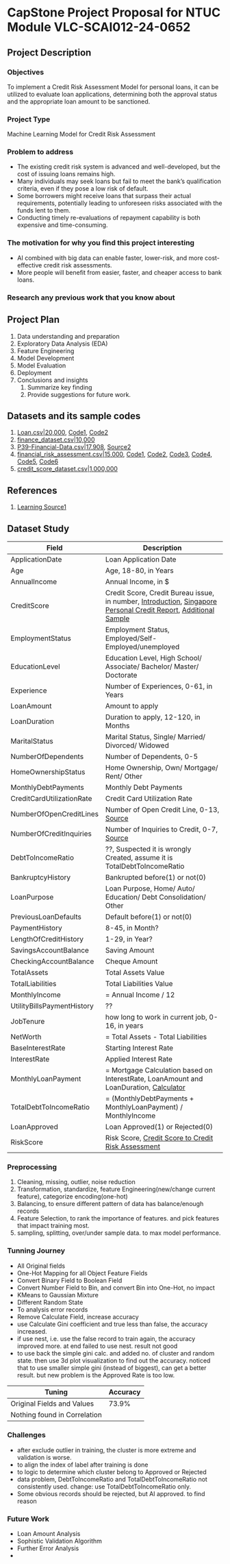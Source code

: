# CapStone Project Proposal for NTUC Module VLC-SCAI012-24-0652

## Project Description

### Objectives

To implement a Credit Risk Assessment Model for personal loans, it can be utilized to evaluate loan applications, determining both the approval status and the appropriate loan amount to be sanctioned.

### Project Type

Machine Learning Model for Credit Risk Assessment

### Problem to address

- The existing credit risk system is advanced and well-developed, but the cost of issuing loans remains high.
- Many individuals may seek loans but fail to meet the bank’s qualification criteria, even if they pose a low risk of default.
- Some borrowers might receive loans that surpass their actual requirements, potentially leading to unforeseen risks associated with the funds lent to them.
- Conducting timely re-evaluations of repayment capability is both expensive and time-consuming.

### The motivation for why you find this project interesting

- AI combined with big data can enable faster, lower-risk, and more cost-effective credit risk assessments.
- More people will benefit from easier, faster, and cheaper access to bank loans.

### Research any previous work that you know about

## Project Plan

1. Data understanding and preparation
2. Exploratory Data Analysis (EDA)
3. Feature Engineering
4. Model Development
5. Model Evaluation
6. Deployment
7. Conclusions and insights
   1. Summarize key finding
   2. Provide suggestions for future work.

## Datasets and its sample codes

1. [Loan.csv|20,000](https://www.kaggle.com/datasets/lorenzozoppelletto/financial-risk-for-loan-approval/data), [Code1](https://www.kaggle.com/code/lorenzozoppelletto/financial-regression-and-binary-classification), [Code2](https://www.kaggle.com/code/jayrdixit/financial-risk-loan-approval)
2. [finance_dataset.csv|10,000](https://www.kaggle.com/datasets/kushagrakashyap23/finance-dataset)
3. [P39-Financial-Data.csv|17,908](https://www.kaggle.com/datasets/shubhi13/financial-dataset), [Source2](https://www.kaggle.com/datasets/dondata/loans-data)
4. [financial_risk_assessment.csv|15,000](https://www.kaggle.com/datasets/preethamgouda/financial-risk), [Code1](https://www.kaggle.com/code/preethamgouda/sample), [Code2](https://www.kaggle.com/code/vinod123kumar/finacial-risk), [Code3](https://www.kaggle.com/code/gouravgulia/financial-risk-assesment), [Code4](https://www.kaggle.com/code/kimkijun7/financial-risk-classifier-ml-ann-with-python), [Code5](https://www.kaggle.com/code/zeyadsayedadbullah/individual-financial-risk-analysis), [Code6](https://www.kaggle.com/code/mahmoudredagamail/financial-risk)
5. [credit_score_dataset.csv|1,000,000](https://www.kaggle.com/datasets/gautam02s/financial-record)

## References

1. [Learning Source1](https://www.youtube.com/watch?v=C3l92t0WmyQ&list=PLHPuG1bQvaJGTnmTp8nbNfEzcU9dT8jKQ&index=1)

## Dataset Study

| Field | Description |
| ----------- | ----------- |
|ApplicationDate|Loan Application Date|
|Age|Age, 18-80, in Years|
|AnnualIncome|Annual Income, in $|
|CreditScore|Credit Score, Credit Bureau issue, in number, [Introduction](https://www.creditbureau.com.sg/credit-score.html), [Singapore Personal Credit Report](https://www.creditbureau.com.sg/pdf/UYCR_Updated_25_July_2024.pdf), [Additional Sample](https://www.creditbureau.com.sg/pdf/Enhanced-Consumer-Credit-Report-2022.pdf)|
|EmploymentStatus|Employment Status, Employed/Self-Employed/unemployed|
|EducationLevel|Education Level, High School/ Associate/ Bachelor/ Master/ Doctorate|
|Experience| Number of Experiences, 0-61, in Years|
|LoanAmount|Amount to apply|
|LoanDuration|Duration to apply, 12-120, in Months|
|MaritalStatus| Marital Status, Single/ Married/ Divorced/ Widowed|
|NumberOfDependents|Number of Dependents, 0-5|
|HomeOwnershipStatus|Home Ownership, Own/ Mortgage/ Rent/ Other|
|MonthlyDebtPayments|Monthly Debt Payments|
|CreditCardUtilizationRate|Credit Card Utilization Rate|
|NumberOfOpenCreditLines|Number of Open Credit Line, 0-13, [Source](https://www.investopedia.com/terms/l/lineofcredit.asp)|
|NumberOfCreditInquiries|Number of Inquiries to Credit, 0-7, [Source](https://www.experian.com/blogs/ask-experian/how-many-hard-inquiries-is-too-many/)|
|DebtToIncomeRatio|??, Suspected it is wrongly Created, assume it is TotalDebtToIncomeRatio|
|BankruptcyHistory|Bankrupted before(1) or not(0)|
|LoanPurpose|Loan Purpose, Home/ Auto/ Education/ Debt Consolidation/ Other|
|PreviousLoanDefaults|Default before(1) or not(0)|
|PaymentHistory|8-45, in Month?|
|LengthOfCreditHistory|1-29, in Year?|
|SavingsAccountBalance|Saving Amount|
|CheckingAccountBalance|Cheque Amount|
|TotalAssets|Total Assets Value|
|TotalLiabilities|Total Liabilities Value|
|MonthlyIncome|= Annual Income / 12|
|UtilityBillsPaymentHistory|??|
|JobTenure|how long to work in current job, 0-16, in years|
|NetWorth|= Total Assets - Total Liabilities|
|BaseInterestRate|Starting Interest Rate|
|InterestRate|Applied Interest Rate|
|MonthlyLoanPayment|= Mortgage Calculation based on InterestRate, LoanAmount and LoanDuration, [Calculator](https://www.calculator.net/mortgage-calculator.html)|
|TotalDebtToIncomeRatio|= (MonthlyDebtPayments + MonthlyLoanPayment) / MonthlyIncome|
|LoanApproved|Loan Approved(1) or Rejected(0)|
|RiskScore|Risk Score, [Credit Score to Credit Risk Assessment](https://www.fibe.in/blogs/credit-score-vs-credit-risk-assessment-whats-the-difference/)|

### Preprocessing

1. Cleaning, missing, outlier, noise reduction
2. Transformation, standardize, feature Engineering(new/change current feature), categorize encoding(one-hot)
3. Balancing, to ensure different pattern of data has balance/enough records
4. Feature Selection, to rank the importance of features. and pick features that impact training most.
5. sampling, splitting, over/under sample data. to max model performance.

### Tunning Journey

- All Original fields
- One-Hot Mapping for all Object Feature Fields
- Convert Binary Field to Boolean Field
- Convert Number Field to Bin, and convert Bin into One-Hot, no impact
- KMeans to Gaussian Mixture
- Different Random State
- To analysis error records
- Remove Calculate Field, increase accuracy
- use Calculate Gini coefficient and true less than false, the accuracy increased.
- if use nest, i.e. use the false record to train again, the accuracy improved more. at end failed to use nest. result not good
- to use back the simple gini calc. and added no. of cluster and random state. then use 3d plot visualization to find out the accuracy. noticed that to use smaller simple gini (instead of biggest), can get a better result. but new problem is the Approved Rate is too low.

| Tuning | Accuracy |
| ----------- | ----------- |
|Original Fields and Values|73.9%|
|Nothing found in Correlation||


### Challenges

- after exclude outlier in training, the cluster is more extreme and validation is worse.
- to align the index of label after training is done
- to logic to determine which cluster belong to Approved or Rejected
- data problem, DebtToIncomeRatio and TotalDebtToIncomeRatio not consistently used. change: use TotalDebtToIncomeRatio only.
- Some obvious records should be rejected, but AI approved. to find reason

### Future Work

- Loan Amount Analysis
- Sophistic Validation Algorithm
- Further Error Analysis
- 